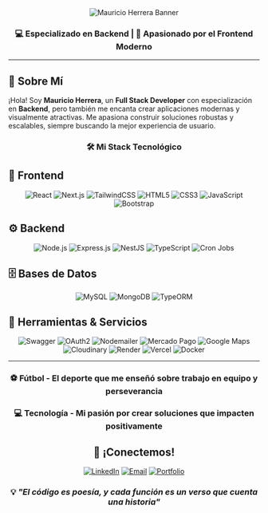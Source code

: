 <div align="center">
  
<img src="https://res.cloudinary.com/dry6dvzoj/image/upload/v1756702297/github-header-banner_j8lezw.png" alt="Mauricio Herrera Banner" />
  


### 💻 Especializado en Backend | 🎨 Apasionado por el Frontend Moderno

</div>

---

## 👀 Sobre Mí

¡Hola! Soy **Mauricio Herrera**, un **Full Stack Developer** con especialización en **Backend**, pero también me encanta crear aplicaciones modernas y visualmente atractivas. Me apasiona construir soluciones robustas y escalables, siempre buscando la mejor experiencia de usuario.

<div align="center">

### 🛠️ **Mi Stack Tecnológico**

</div>

## 🎨 Frontend
<div align="center">

![React](https://img.shields.io/badge/React-20232A?style=for-the-badge&logo=react&logoColor=61DAFB)
![Next.js](https://img.shields.io/badge/Next.js-000000?style=for-the-badge&logo=next.js&logoColor=white)
![TailwindCSS](https://img.shields.io/badge/Tailwind_CSS-38B2AC?style=for-the-badge&logo=tailwind-css&logoColor=white)
![HTML5](https://img.shields.io/badge/HTML5-E34F26?style=for-the-badge&logo=html5&logoColor=white)
![CSS3](https://img.shields.io/badge/CSS3-1572B6?style=for-the-badge&logo=css3&logoColor=white)
![JavaScript](https://img.shields.io/badge/JavaScript-F7DF1E?style=for-the-badge&logo=javascript&logoColor=black)
![Bootstrap](https://img.shields.io/badge/Bootstrap-563D7C?style=for-the-badge&logo=bootstrap&logoColor=white)

</div>

## ⚙️ Backend
<div align="center">

![Node.js](https://img.shields.io/badge/Node.js-43853D?style=for-the-badge&logo=node.js&logoColor=white)
![Express.js](https://img.shields.io/badge/Express.js-404D59?style=for-the-badge&logo=express&logoColor=white)
![NestJS](https://img.shields.io/badge/NestJS-E0234E?style=for-the-badge&logo=nestjs&logoColor=white)
![TypeScript](https://img.shields.io/badge/TypeScript-007ACC?style=for-the-badge&logo=typescript&logoColor=white)
![Cron Jobs](https://img.shields.io/badge/Cron_Jobs-4EAA25?style=for-the-badge&logo=clockify&logoColor=white)

</div>

## 🗄️ Bases de Datos
<div align="center">

![MySQL](https://img.shields.io/badge/MySQL-00000F?style=for-the-badge&logo=mysql&logoColor=white)
![MongoDB](https://img.shields.io/badge/MongoDB-4EA94B?style=for-the-badge&logo=mongodb&logoColor=white)
![TypeORM](https://img.shields.io/badge/TypeORM-FE0803?style=for-the-badge&logo=typeorm&logoColor=white)

</div>

## 🔧 Herramientas & Servicios
<div align="center">

![Swagger](https://img.shields.io/badge/Swagger-85EA2D?style=for-the-badge&logo=swagger&logoColor=black)
![OAuth2](https://img.shields.io/badge/OAuth2-4285F4?style=for-the-badge&logo=auth0&logoColor=white)
![Nodemailer](https://img.shields.io/badge/Nodemailer-339933?style=for-the-badge&logo=nodemailer&logoColor=white)
![Mercado Pago](https://img.shields.io/badge/Mercado_Pago-00B1EA?style=for-the-badge&logo=mercadopago&logoColor=white)
![Google Maps](https://img.shields.io/badge/Google_Maps-4285F4?style=for-the-badge&logo=google-maps&logoColor=white)
![Cloudinary](https://img.shields.io/badge/Cloudinary-3448C5?style=for-the-badge&logo=cloudinary&logoColor=white)
![Render](https://img.shields.io/badge/Render-46E3B7?style=for-the-badge&logo=render&logoColor=white)
![Vercel](https://img.shields.io/badge/Vercel-000000?style=for-the-badge&logo=vercel&logoColor=white)
![Docker](https://img.shields.io/badge/Docker-2496ED?style=for-the-badge&logo=docker&logoColor=white)

</div>

---

<div align="center">


### ⚽ **Fútbol** - El deporte que me enseñó sobre trabajo en equipo y perseverancia
### 💻 **Tecnología** - Mi pasión por crear soluciones que impacten positivamente


## 🤝 ¡Conectemos!

[![LinkedIn](https://img.shields.io/badge/LinkedIn-0077B5?style=for-the-badge&logo=linkedin&logoColor=white)](www.linkedin.com/in/mauricio-herrera-7b744b274)
[![Email](https://img.shields.io/badge/Email-D14836?style=for-the-badge&logo=gmail&logoColor=white)](mailto:mauriherrera457@gmail.com)
[![Portfolio](https://img.shields.io/badge/Portfolio-FF5722?style=for-the-badge&logo=google-chrome&logoColor=white)](https://portafolio-web-nu-wheat.vercel.app)

### 💡 *"El código es poesía, y cada función es un verso que cuenta una historia"*





